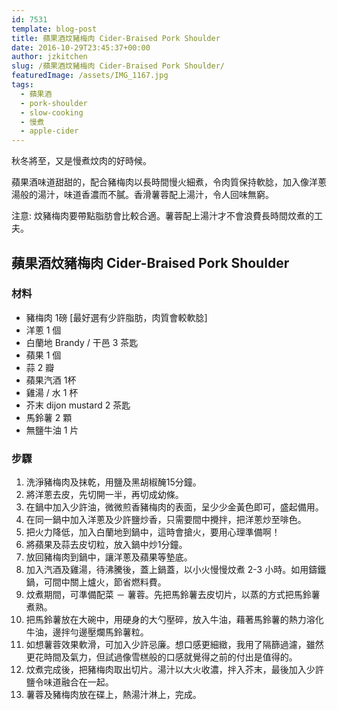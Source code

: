 ```yaml
---
id: 7531
template: blog-post
title: 蘋果酒炆豬梅肉 Cider-Braised Pork Shoulder
date: 2016-10-29T23:45:37+00:00
author: jzkitchen
slug: /蘋果酒炆豬梅肉 Cider-Braised Pork Shoulder/
featuredImage: /assets/IMG_1167.jpg
tags:
  - 蘋果酒
  - pork-shoulder
  - slow-cooking
  - 慢煮
  - apple-cider
---
```


秋冬將至，又是慢煮炆肉的好時候。

蘋果酒味道甜甜的，配合豬梅肉以長時間慢火細煮，令肉質保持軟腍，加入像洋蔥湯般的湯汁，味道香濃而不膩。香滑薯蓉配上湯汁，令人回味無窮。

<!--more-->

注意: 炆豬梅肉要帶點脂肪會比較合適。薯蓉配上湯汁才不會浪費長時間炆煮的工夫。

## 蘋果酒炆豬梅肉 Cider-Braised Pork Shoulder

### 材料

* 豬梅肉 1磅 [最好選有少許脂肪，肉質會較軟腍]
* 洋蔥 1 個
* 白蘭地 Brandy / 干邑 3 茶匙
* 蘋果 1 個
* 蒜 2 瓣
* 蘋果汽酒 1杯
* 雞湯 / 水 1 杯
* 芥末 dijon mustard 2 茶匙
* 馬鈴薯 2 顆
* 無鹽牛油 1 片

### 步驟

1. 洗淨豬梅肉及抹乾，用鹽及黑胡椒醃15分鐘。
2. 將洋蔥去皮，先切開一半，再切成幼條。
3. 在鍋中加入少許油，微微煎香豬梅肉的表面，呈少少金黃色即可，盛起備用。
4. 在同一鍋中加入洋蔥及少許鹽炒香，只需要間中攪拌，把洋蔥炒至啡色。
5. 把火力降低，加入白蘭地到鍋中，這時會搶火，要用心理準備啊！
6. 將蘋果及蒜去皮切粒，放入鍋中炒1分鐘。
7. 放回豬梅肉到鍋中，讓洋蔥及蘋果等墊底。
8. 加入汽酒及雞湯，待沸騰後，蓋上鍋蓋，以小火慢慢炆煮 2-3 小時。如用鑄鐵鍋，可間中關上爐火，節省燃料費。
9. 炆煮期間，可準備配菜 － 薯蓉。先把馬鈴薯去皮切片，以蒸的方式把馬鈴薯煮熟。
10. 把馬鈴薯放在大碗中，用硬身的大勺壓碎，放入牛油，藉著馬鈴薯的熱力溶化牛油，邊拌勻邊壓爛馬鈴薯粒。
11. 如想薯蓉效果軟滑，可加入少許忌廉。想口感更細緻，我用了隔篩過濾，雖然更花時間及氣力，但試過像雪榚般的口感就覺得之前的付出是值得的。
12. 炆煮完成後，把豬梅肉取出切片。湯汁以大火收濃，拌入芥末，最後加入少許鹽令味道融合在一起。
13. 薯蓉及豬梅肉放在碟上，熱湯汁淋上，完成。

